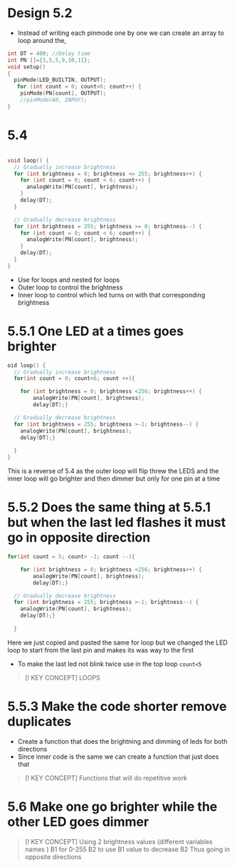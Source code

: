 
# Design 5.2 

- Instead of writing each pinmode one by one we can create an array to loop around the,

```C++
int DT = 400; //Delay time
int PN []={3,5,5,9,10,11};
void setup()
{
  pinMode(LED_BUILTIN, OUTPUT);
   for (int count = 0; count<6; count++) {
    pinMode(PN[count], OUTPUT);
    //pinMode(A0, INPUY);
}
```

# 5.4

```C++

void loop() {
  // Gradually increase brightness
  for (int brightness = 0; brightness <= 255; brightness++) {
    for (int count = 0; count < 6; count++) {
      analogWrite(PN[count], brightness);
    }
    delay(DT);
  }

  // Gradually decrease brightness
  for (int brightness = 255; brightness >= 0; brightness--) {
    for (int count = 0; count < 6; count++) {
      analogWrite(PN[count], brightness);
    }
    delay(DT);
  }
}
```

- Use for loops and nested for loops 
- Outer loop to control the brightness
- Inner loop to control which led turns on with that corresponding brightness

# 5.5.1 One LED at a times goes brighter 

```C++
oid loop() {
  // Gradually increase brightness
  for(int count = 0; count<6; count ++){

    for (int brightness = 0; brightness <256; brightness++) {
        analogWrite(PN[count], brightness);
        delay(DT);}

  // Gradually decrease brightness
  for (int brightness = 255; brightness >-1; brightness--) {
    analogWrite(PN[count], brightness);
    delay(DT);}
  
  }
}

```

This is a reverse of 5.4 as the outer loop will flip threw the LEDS and the inner loop will go brighter and then dimmer but only for one pin at a time 

# 5.5.2 Does the same thing at 5.5.1 but when the last led flashes it must go in opposite direction
```c++
for(int count = 5; count> -1; count --){

    for (int brightness = 0; brightness <256; brightness++) {
        analogWrite(PN[count], brightness);
        delay(DT);}

  // Gradually decrease brightness
  for (int brightness = 255; brightness >-1; brightness--) {
    analogWrite(PN[count], brightness);
    delay(DT);}
  
  }
```

Here we just copied and pasted the same for loop but we changed the LED loop to start from the last pin and makes its was way to the first
- To make the last led not blink twice use in the top loop `count<5 `

>[! KEY CONCEPT]
>LOOPS

# 5.5.3 Make the code shorter remove duplicates 


- Create a function that does the brightning and dimming of leds for both directions 
- Since inner code is the same we can create a function that just does that 


>[! KEY CONCEPT]
>Functions that will do repetitive work

# 5.6 Make one go brighter while the other LED goes dimmer 

>[! KEY CONCEPT]
>Using 2 brightness values (different variables names )
>B1 for 0-255
>B2 to use B1 value to decrease B2
>Thus going in opposite directions